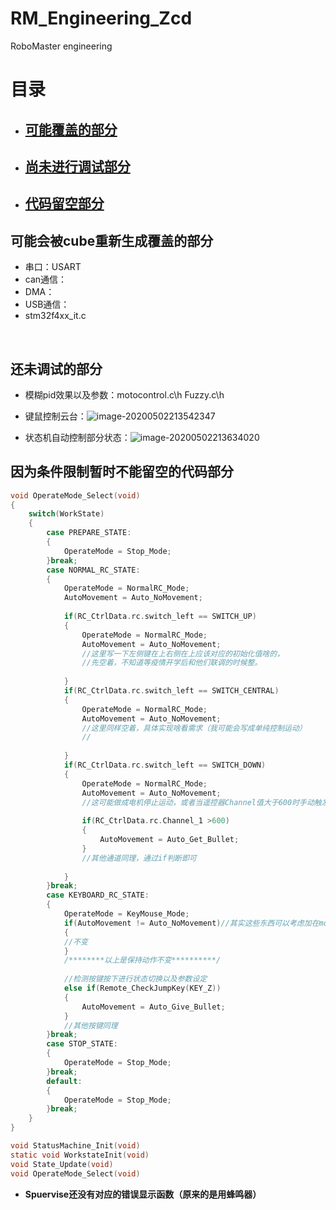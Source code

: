 # RM_Engineering_Zcd
RoboMaster engineering



# 目录

* ##   [可能覆盖的部分](#可能会被cube重新生成覆盖的部分)

* ## [尚未进行调试部分](#还未调试的部分)

* ## [代码留空部分](#因为条件限制暂时不能留空的代码部分)

  









## 可能会被cube重新生成覆盖的部分 ##



* 串口：USART
* can通信：
* DMA：
* USB通信：
* stm32f4xx_it.c

​	

## 还未调试的部分 ##

* 模糊pid效果以及参数：motocontrol.c\h 	Fuzzy.c\h

* 键鼠控制云台：![image-20200502213542347](C:\Users\lenovo\AppData\Roaming\Typora\typora-user-images\image-20200502213542347.png)

* 状态机自动控制部分状态：![image-20200502213634020](C:\Users\lenovo\AppData\Roaming\Typora\typora-user-images\image-20200502213634020.png)

## 因为条件限制暂时不能留空的代码部分 ##

~~~ c
void OperateMode_Select(void)
{
	switch(WorkState)
	{
		case PREPARE_STATE:
		{
			OperateMode = Stop_Mode;
		}break;
		case NORMAL_RC_STATE:
		{
			OperateMode = NormalRC_Mode;
			AutoMovement = Auto_NoMovement;
			
			if(RC_CtrlData.rc.switch_left == SWITCH_UP)
			{
				OperateMode = NormalRC_Mode;
				AutoMovement = Auto_NoMovement;
				//这里写一下左侧键在上右侧在上应该对应的初始化值啥的，
				//先空着，不知道等疫情开学后和他们联调的时候整。
				
			}
			if(RC_CtrlData.rc.switch_left == SWITCH_CENTRAL)
			{
				OperateMode = NormalRC_Mode;
				AutoMovement = Auto_NoMovement;	
				//这里同样空着，具体实现啥看需求（我可能会写成单纯控制运动）
				//
				
			}
			if(RC_CtrlData.rc.switch_left == SWITCH_DOWN)
			{
				OperateMode = NormalRC_Mode;
				AutoMovement = Auto_NoMovement;	
				//这可能做成电机停止运动，或者当遥控器Channel值大于600时手动触发自动控制
				
				if(RC_CtrlData.rc.Channel_1 >600)
				{
					AutoMovement = Auto_Get_Bullet;
				}
				//其他通道同理，通过if判断即可
			
			}	
		}break;
		case KEYBOARD_RC_STATE:
		{
			OperateMode = KeyMouse_Mode;
			if(AutoMovement != Auto_NoMovement)//其实这些东西可以考虑加在mode下
			{
			//不变
			}
			/********以上是保持动作不变**********/
			
			//检测按键按下进行状态切换以及参数设定
			else if(Remote_CheckJumpKey(KEY_Z))
			{
				AutoMovement = Auto_Give_Bullet;
			}
			//其他按键同理
		}break;
		case STOP_STATE:
		{
			OperateMode = Stop_Mode;
		}break;
		default:
		{
			OperateMode = Stop_Mode;
		}break;
	}
}
~~~

~~~ c
void StatusMachine_Init(void)
static void WorkstateInit(void)
void State_Update(void)
void OperateMode_Select(void)
~~~

* **Spuervise还没有对应的错误显示函数（原来的是用蜂鸣器）**

